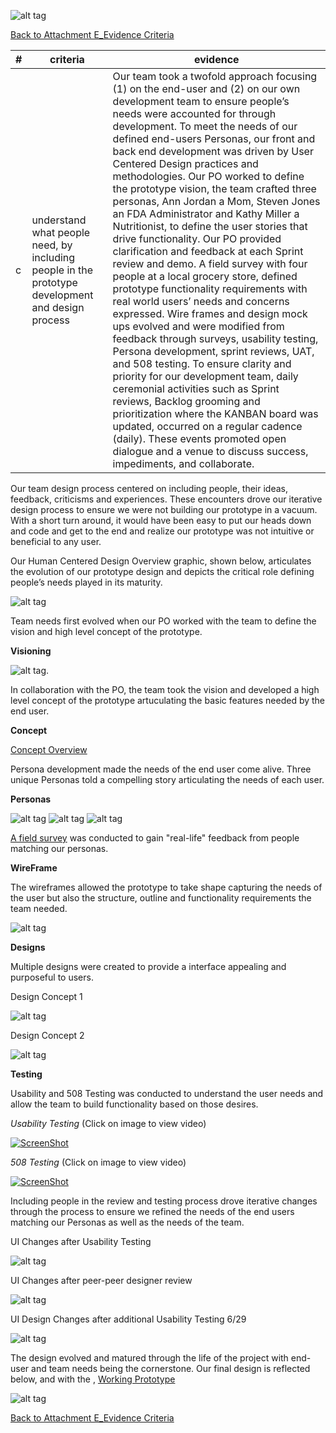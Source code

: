 ![alt tag](https://github.com/AccentureFed/18FRFQ-Response/raw/master/process-documentation/agile-process-photos/response-images/proposal-header.png)

[Back to Attachment E_Evidence Criteria](https://github.com/AccentureFed/18FRFQ-Response/blob/master/process-documentation/evidence/README.md)

|#|criteria|evidence|
|-------|---------------|------------------|
|c|understand what people need, by including people in the prototype development and design process |Our team took a twofold approach focusing (1) on the end-user and (2) on our own development team to ensure people’s needs were accounted for through development.  To meet the needs of our defined end-users Personas, our front and back end development was driven by User Centered Design practices and methodologies. Our PO worked to define the prototype vision, the team crafted three personas, Ann Jordan a Mom, Steven Jones an FDA Administrator and Kathy Miller a Nutritionist, to define the user stories that drive functionality. Our PO provided clarification and feedback at each Sprint review and demo.  A field survey with four people at a local grocery store, defined prototype functionality requirements with real world users’ needs and concerns expressed.  Wire frames and design mock ups evolved and were modified from feedback through surveys, usability testing, Persona development, sprint reviews, UAT, and 508 testing. To ensure clarity and priority for our development team, daily ceremonial activities such as Sprint reviews, Backlog grooming and prioritization where the KANBAN board was updated, occurred on a regular cadence (daily).  These events promoted open dialogue and a venue to discuss success, impediments, and collaborate. |

Our team design process centered on including people, their ideas, feedback, criticisms and experiences.  These encounters drove our iterative design process to ensure we were not building our prototype in a vacuum. With a short turn around, it would have been easy to put our heads down and code and get to the end and realize our prototype was not intuitive or beneficial to any user.

Our Human Centered Design Overview graphic, shown below, articulates the evolution of our prototype design and depicts the critical role defining people’s needs played in its maturity.

![alt tag](https://github.com/AccentureFed/18FRFQ-Response/blob/master/process-documentation/user-centric-design/design_evolution_images/UCD-Process-for-8F_2.jpg?raw=true)


Team needs first evolved when our PO worked with the team to define the vision and high level concept of the prototype.

**Visioning**

![alt tag](https://github.com/AccentureFed/18FRFQ-Response/blob/master/process-documentation/agile-process-photos/process-photos/brainstorm%20(added%206.23.2015).png?raw=true).

In collaboration with the PO, the team took the vision and developed a high level concept of the prototype artuculating the basic features needed by the end user.

**Concept**

<a href="https://github.com/AccentureFed/18FRFQ-Response/blob/master/process-documentation/user-centric-design/Concept%20%E2%80%93%20Develop%20a%20tool%20that%20will%20utilize%20the%20FDA.pdf" target="_blank">Concept Overview</a>

Persona development made the needs of the end user come alive.  Three unique Personas told a compelling story articulating the needs of each user.

**Personas** 

![alt tag](https://github.com/AccentureFed/18FRFQ-Response/blob/master/process-documentation/user-centric-design/design_evolution_images/Persona1.jpg?raw=true)
![alt tag](https://github.com/AccentureFed/18FRFQ-Response/blob/master/process-documentation/user-centric-design/design_evolution_images/Persona2.jpg?raw=true)
![alt tag](https://github.com/AccentureFed/18FRFQ-Response/blob/master/process-documentation/user-centric-design/design_evolution_images/Persona3.jpg?raw=true)

<a href="https://github.com/AccentureFed/18FRFQ-Response/blob/master/process-documentation/user-centric-design/User%20Survey/18F%20Survey.csv" target="_blank" >A field survey</a> was conducted to gain "real-life" feedback from people matching our personas.

**WireFrame**

The wireframes allowed the prototype to take shape capturing the needs of the user but also the structure, outline and functionality requirements the team needed. 

![alt tag](https://github.com/AccentureFed/18FRFQ-Response/blob/master/process-documentation/agile-process-photos/process-photos/wireframe%20%28added%206.23%29.png)

**Designs**

Multiple designs were created to provide a interface appealing and purposeful to users.

Design Concept 1

![alt tag](https://github.com/AccentureFed/18FRFQ-Response/blob/master/process-documentation/user-centric-design/design_evolution_images/Evo_3.jpg?raw=true)

Design Concept 2

![alt tag](https://github.com/AccentureFed/18FRFQ-Response/blob/master/process-documentation/user-centric-design/design_evolution_images/Evo_4.jpg?raw=true)

**Testing**

Usability and 508 Testing was conducted to understand the user needs and allow the team to build functionality based on those desires. 

*Usability Testing* (Click on image to view video)

<a href="https://vimeo.com/132240054" target="_blank">![ScreenShot](https://github.com/AccentureFed/18FRFQ-Response/blob/master/process-documentation/testing-screenshots/alison-usability.png?raw=true) </a> 
<br>

*508 Testing* (Click on image to view video)

<a href="https://vimeo.com/132240055" target="_blank">![ScreenShot](https://github.com/AccentureFed/18FRFQ-Response/blob/master/process-documentation/testing-screenshots/508-testing.png)</a><br>


Including people in the review and testing process drove iterative changes through the process to ensure we refined the needs of the end users matching our Personas as well as the needs of the team.

UI Changes after Usability Testing

![alt tag](https://github.com/AccentureFed/18FRFQ-Response/blob/master/process-documentation/user-centric-design/design_evolution_images/Evo_12.jpg?raw=true)

UI Changes after peer-peer designer review

![alt tag](https://github.com/AccentureFed/18FRFQ-Response/blob/master/process-documentation/user-centric-design/design_evolution_images/Evo_10.jpg?raw=true)

UI Design Changes after additional Usability Testing 6/29

![alt tag](https://github.com/AccentureFed/18FRFQ-Response/blob/master/process-documentation/user-centric-design/design_evolution_images/Evo_17.jpg?raw=true)

The design evolved and matured through the life of the project with end-user and team needs being the cornerstone. Our final design is reflected below, and with the , <a href="https://jigsaw.agilex-devcloud.com/jigsaw/#/" target="_blank"> Working Prototype</a>

![alt tag](https://github.com/AccentureFed/18FRFQ-Response/blob/master/process-documentation/user-centric-design/design_evolution_images/Evo_16.jpg?raw=true)


[Back to Attachment E_Evidence Criteria](https://github.com/AccentureFed/18FRFQ-Response/blob/master/process-documentation/evidence/README.md)

